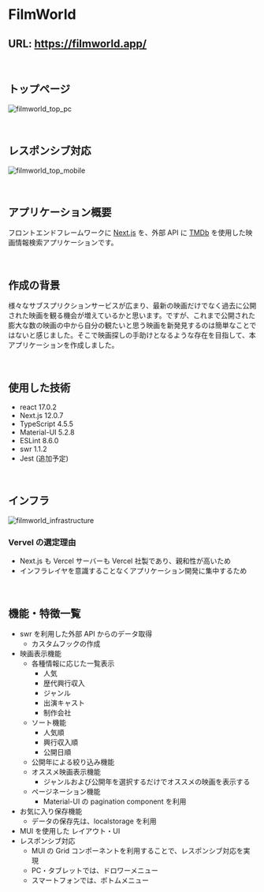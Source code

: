 # FilmWorld

## URL: https://filmworld.app/

<br>

## トップページ

![filmworld_top_pc](https://user-images.githubusercontent.com/74496398/157682943-0c297de3-2c6e-4da3-80ff-3b1bc57ab000.png)

<br>

## レスポンシブ対応

![filmworld_top_mobile](https://user-images.githubusercontent.com/74496398/157683539-756da445-1c81-4f5e-bbe5-9693fe4ab0d3.png)

<br>

## アプリケーション概要

フロントエンドフレームワークに [Next.js](https://nextjs.org/) を、外部 API に [TMDb](https://www.themoviedb.org/) を使用した映画情報検索アプリケーションです。

<br>

## 作成の背景

様々なサブスプリクションサービスが広まり、最新の映画だけでなく過去に公開された映画を観る機会が増えているかと思います。ですが、これまで公開された膨大な数の映画の中から自分の観たいと思う映画を新発見するのは簡単なことではないと感じました。そこで映画探しの手助けとなるような存在を目指して、本アプリケーションを作成しました。

<br>

## 使用した技術

- react 17.0.2
- Next.js 12.0.7
- TypeScript 4.5.5
- Material-UI 5.2.8
- ESLint 8.6.0
- swr 1.1.2
- Jest (追加予定)

<br>

## インフラ

![filmworld_infrastructure](https://user-images.githubusercontent.com/74496398/152685644-41643163-c550-4df6-aefc-6e42f3df71e9.png)

### Vervel の選定理由

- Next.js も Vercel サーバーも Vercel 社製であり、親和性が高いため
- インフラレイヤを意識することなくアプリケーション開発に集中するため

<br>

## 機能・特徴一覧

- swr を利用した外部 API からのデータ取得
  - カスタムフックの作成
- 映画表示機能
  - 各種情報に応じた一覧表示
    - 人気
    - 歴代興行収入
    - ジャンル
    - 出演キャスト
    - 制作会社
  - ソート機能
    - 人気順
    - 興行収入順
    - 公開日順
  - 公開年による絞り込み機能
  - オススメ映画表示機能
    - ジャンルおよび公開年を選択するだけでオススメの映画を表示する
  - ページネーション機能
    - Material-UI の pagination component を利用
- お気に入り保存機能
  - データの保存先は、localstorage を利用
- MUI を使用した レイアウト・UI
- レスポンシブ対応
  - MUI の Grid コンポーネントを利用することで、レスポンシブ対応を実現
  - PC・タブレットでは、ドロワーメニュー
  - スマートフォンでは、ボトムメニュー
